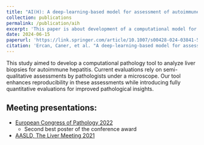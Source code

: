 ```yaml
---
title: "AI(H): A deep-learning-based model for assessment of autoimmune hepatitis from histology"
collection: publications
permalink: /publication/aih
excerpt: 'This paper is about development of a computational model for autoimmune hepatitis.'
date: 2024-06-15
paperurl: 'https://link.springer.com/article/10.1007/s00428-024-03841-5'
citation: 'Ercan, Caner, et al. "A deep-learning-based model for assessment of autoimmune hepatitis from histology: AI (H)." Virchows Archiv (2024): 1-11.'
---
```


This study aimed to develop a computational pathology tool to analyze liver biopsies for autoimmune hepatitis. Current evaluations rely on semi-qualitative assessments by pathologists under a microscope. Our tool enhances reproducibility in these assessments while introducing fully quantitative evaluations for improved pathological insights.

## Meeting presentations: 

- [European Congress of Pathology 2022](https://publons.com/wos-op/publon/65760696/)
    - Second best poster of the conference award
- [AASLD, The Liver Meeting 2021](https://www.webofscience.com/wos/woscc/full-record/WOS:000707188003308)